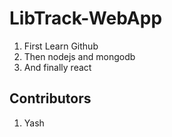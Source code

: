 # LibTrack-WebApp
1. First Learn Github
2. Then nodejs and mongodb
3. And finally react

## Contributors
1. Yash
